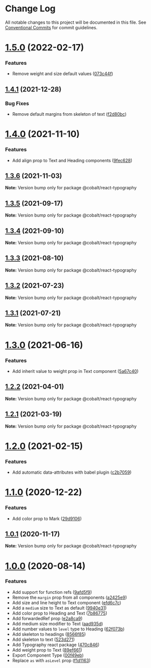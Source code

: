 # Change Log

All notable changes to this project will be documented in this file.
See [Conventional Commits](https://conventionalcommits.org) for commit guidelines.

# [1.5.0](https://github.com/Talkdesk/cobalt/compare/@cobalt/react-typography@1.4.1...@cobalt/react-typography@1.5.0) (2022-02-17)


### Features

* Remove weight and size default values ([073c44f](https://github.com/Talkdesk/cobalt/commit/073c44f071ab0480d719519f59f6b4d5594892b6))





## [1.4.1](https://github.com/Talkdesk/cobalt/compare/@cobalt/react-typography@1.4.0...@cobalt/react-typography@1.4.1) (2021-12-28)


### Bug Fixes

* Remove default margins from skeleton of text ([f2d80bc](https://github.com/Talkdesk/cobalt/commit/f2d80bc6f850c5da98ca422685c0457f1619fefa))





# [1.4.0](https://github.com/Talkdesk/cobalt/compare/@cobalt/react-typography@1.3.6...@cobalt/react-typography@1.4.0) (2021-11-10)


### Features

* Add align prop to Text and Heading components ([9fec628](https://github.com/Talkdesk/cobalt/commit/9fec6283d82c9464a886bc76e63cb872499a685d))





## [1.3.6](https://github.com/Talkdesk/cobalt/compare/@cobalt/react-typography@1.3.5...@cobalt/react-typography@1.3.6) (2021-11-03)

**Note:** Version bump only for package @cobalt/react-typography





## [1.3.5](https://github.com/Talkdesk/cobalt/compare/@cobalt/react-typography@1.3.4...@cobalt/react-typography@1.3.5) (2021-09-17)

**Note:** Version bump only for package @cobalt/react-typography





## [1.3.4](https://github.com/Talkdesk/cobalt/compare/@cobalt/react-typography@1.3.3...@cobalt/react-typography@1.3.4) (2021-09-10)

**Note:** Version bump only for package @cobalt/react-typography





## [1.3.3](https://github.com/Talkdesk/cobalt/compare/@cobalt/react-typography@1.3.2...@cobalt/react-typography@1.3.3) (2021-08-10)

**Note:** Version bump only for package @cobalt/react-typography





## [1.3.2](https://github.com/Talkdesk/cobalt/compare/@cobalt/react-typography@1.3.1...@cobalt/react-typography@1.3.2) (2021-07-23)

**Note:** Version bump only for package @cobalt/react-typography





## [1.3.1](https://github.com/Talkdesk/cobalt/compare/@cobalt/react-typography@1.3.0...@cobalt/react-typography@1.3.1) (2021-07-21)

**Note:** Version bump only for package @cobalt/react-typography





# [1.3.0](https://github.com/Talkdesk/cobalt/compare/@cobalt/react-typography@1.2.2...@cobalt/react-typography@1.3.0) (2021-06-16)


### Features

* Add inherit value to weight prop in Text component ([5a67c40](https://github.com/Talkdesk/cobalt/commit/5a67c4099c164f1095d2b3ebc9ad3b500af9a074))





## [1.2.2](https://github.com/Talkdesk/cobalt/compare/@cobalt/react-typography@1.2.1...@cobalt/react-typography@1.2.2) (2021-04-01)

**Note:** Version bump only for package @cobalt/react-typography





## [1.2.1](https://github.com/Talkdesk/cobalt/compare/@cobalt/react-typography@1.2.0...@cobalt/react-typography@1.2.1) (2021-03-19)

**Note:** Version bump only for package @cobalt/react-typography





# [1.2.0](https://github.com/Talkdesk/cobalt/compare/@cobalt/react-typography@1.1.0...@cobalt/react-typography@1.2.0) (2021-02-15)


### Features

* Add automatic data-attributes with babel plugin ([c2b7059](https://github.com/Talkdesk/cobalt/commit/c2b7059bce5aa329b6154294793fa9b2c5f6cd82))





# [1.1.0](https://github.com/Talkdesk/cobalt/compare/@cobalt/react-typography@1.0.1...@cobalt/react-typography@1.1.0) (2020-12-22)


### Features

* Add color prop to Mark ([29d9106](https://github.com/Talkdesk/cobalt/commit/29d910658f4880aa34cc1795275ad449f6f58e65))





## [1.0.1](https://github.com/Talkdesk/cobalt/compare/@cobalt/react-typography@1.0.0...@cobalt/react-typography@1.0.1) (2020-11-17)

**Note:** Version bump only for package @cobalt/react-typography





# [1.0.0](https://github.com/Talkdesk/cobalt/compare/470c8467ebbbd0da47af63a35d4eb9a848820131...react-typography_1.0.0) (2020-08-14)


### Features

* Add support for function refs ([9afd5f9](https://github.com/Talkdesk/cobalt/commit/9afd5f92ca0efdfa23219e210c3ed5937f0f35d7))
* Remove the `margin` prop from all components ([a2425e9](https://github.com/Talkdesk/cobalt/commit/a2425e9de8a871e6cc3e6969d6bf706eaffb19d8))
* Add size and line height to Text component ([efd6c7c](https://github.com/Talkdesk/cobalt/commit/efd6c7ccae99fdd1ab940a7b39cfb2dfb01738d0))
* Add a `medium` size to Text as default ([9940e31](https://github.com/Talkdesk/cobalt/commit/9940e3175191d868d34414fc48bf720b5bb2a939))
* Add color prop to Heading and Text ([7b86775](https://github.com/Talkdesk/cobalt/commit/7b8677562449ffbc48695a2512e50931fd2f7938))
* Add forwardedRef prop ([e2a8ca9](https://github.com/Talkdesk/cobalt/commit/e2a8ca9d77663ed64d3336fbdfdd12311b5d8abc))
* Add medium size modifier to Text ([aad935d](https://github.com/Talkdesk/cobalt/commit/aad935d83fa90595e96ea7aa9745219176442574))
* Add number values to `level` type to Heading ([62f073b](https://github.com/Talkdesk/cobalt/commit/62f073b48a4ff02e43afaa66e7246a5b3021474b))
* Add skeleton to headings ([8566f85](https://github.com/Talkdesk/cobalt/commit/8566f85fb98757e12fd621075760511be8aa36fb))
* Add skeleton to text ([523d271](https://github.com/Talkdesk/cobalt/commit/523d27181fcbcb6f5664c56c755b26f3cddecdad))
* Add Typography react package ([470c846](https://github.com/Talkdesk/cobalt/commit/470c8467ebbbd0da47af63a35d4eb9a848820131))
* Add weight prop to Text ([89ef661](https://github.com/Talkdesk/cobalt/commit/89ef6610b0cb9497844e17b2c92c37fcf8eb632a))
* Export Component Type ([00f49eb](https://github.com/Talkdesk/cobalt/commit/00f49eb14cda870b0c9c693a5d953ec4d952c007))
* Replace `as` with `asLevel` prop ([f1d1163](https://github.com/Talkdesk/cobalt/commit/f1d116325bd8b28c0e124cdcac045a1e0395d025))
